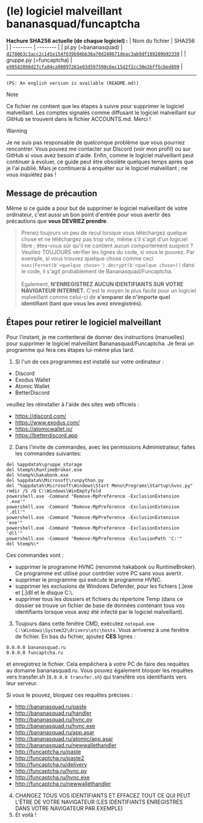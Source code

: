 # (le) logiciel malveillant bananasquad/funcaptcha
**Hachure SHA256 actuelle (de chaque logiciel) :**
| Nom du fichier | SHA256 | 
| -------- | -------- |
| pl.py (=bananasquad)    | [```d278063c3acc2c145e154f039b94bb36a70d249671deac3ab9df189209b92339```](https://www.virustotal.com/gui/file/d278063c3acc2c145e154f039b94bb36a70d249671deac3ab9df189209b92339)    |
| gruppe.py (=funcaptcha)    | [```e99582098d27cfa84ca98097261e03d597590c6ec15d2f2cc30e2bff5cbed899```](https://www.virustotal.com/gui/file/e99582098d27cfa84ca98097261e03d597590c6ec15d2f2cc30e2bff5cbed899)     |
***
``(PS: An english version is available (README.md))``
> [!NOTE]  
> Ce fichier ne contient que les étapes à suivre pour supprimer le logiciel malveillant. Les comptes signalés comme diffusant le logiciel malveillant sur GitHub se trouvent dans le fichier ACCOUNTS.md. Merci !

> [!WARNING]
> Je ne suis pas responsable de quelconque problème que vous pourriez rencontrer. Vous pouvez me contacter sur Discord (voir mon profil) ou sur GitHub si vous avez besoin d'aide. Enfin, comme le logiciel malveillant peut continuer à évoluer, ce guide peut être obsolète quelques temps après que je l'ai publié. Mais je continuerai à enquêter sur le logiciel malveillant ; ne vous inquiétez pas !

## Message de précaution
Même si ce guide a pour but de supprimer le logiciel malveillant de votre ordinateur, c'est aussi un bon point d'entrée pour vous avertir des précautions que **vous DEVRIEZ prendre**.
> Prenez toujours un peu de recul lorsque vous téléchargez quelque chose et ne téléchargez pas trop vite, même s'il s'agit d'un logiciel libre ; êtes-vous sûr qu'il ne contient aucun comportement suspect ? Veuillez TOUJOURS vérifier les lignes du code, si vous le pouvez. Par exemple, si vous trouvez quelque chose comme ceci ``exec(Fernet(b'<quelque chose>').decrypt(b'<quelque chose>))`` dans le code, il s'agit probablement de Bananasquad/Funcaptcha.<br><br>Egalement, **N'ENREGISTREZ AUCUN IDENTIFIANTS SUR VOTRE NAVIGATEUR INTERNET.** C'est le moyen le plus facile pour un logiciel malveillant comme celui-ci de **s'emparer de n'importe quel identifiant (tant que vous les avez enregistrés).**

## Étapes pour retirer le logiciel malveillant
Pour l'instant, je me contenterai de donner des instructions (manuelles) pour supprimer le logiciel malveillant Bananasquad/Funcaptcha. Je ferai un programme qui fera ces étapes lui-même plus tard.
1. Si l'un de ces programmes est installé sur votre ordinateur :
- Discord
- Exodus Wallet
- Atomic Wallet
- BetterDiscord

veuillez les réinstaller à l'aide des sites web officiels :
- https://discord.com/
- https://www.exodus.com/
- https://atomicwallet.io/
- https://betterdiscord.app
2. Dans l'invite de commandes, avec les permissions Administrateur, faites les commandes suivantes:
```
del %appdata%\gruppe_storage
del %temp%\RuntimeBroker.exe
del %temp%\hakabonk.exe
del %appdata%\Microsoft\runpython.py
del "%appdata%\Microsoft\Windows\Start Menu\Programs\Startup\hvnc.py"
rmdir /S /Q C:\Windows\WinEmptyfold
powershell.exe -Command "Remove-MpPreference -ExclusionExtension '.exe'"
powershell.exe -Command "Remove-MpPreference -ExclusionExtension '.dll'"
powershell.exe -Command "Remove-MpPreference -ExclusionExtension 'exe'"
powershell.exe -Command "Remove-MpPreference -ExclusionExtension 'dll'"
powershell.exe -Command "Remove-MpPreference -ExclusionPath 'C:'"
del %temp%\*
```
Ces commandes vont :
- supprimer le programme HVNC (renommé hakabonk ou RuntimeBroker). Ce programme est utilisé pour contrôler votre PC sans vous avertir.
- supprimer le programme qui exécute le programme HVNC.
- supprimer les exclusions de Windows Defender, pour les fichiers [.]exe et [.]dll et le disque C:\\.
- supprimer tous les dossiers et fichiers du répertoire Temp (dans ce dossier se trouve un fichier de base de données contenant tous vos identifiants lorsque vous avez été infecté par le logiciel malveillant).

3. Toujours dans cette fenêtre CMD, exécutez ``notepad.exe C:\Windows\System32\drivers\etc\hosts``. Vous arriverez à une fenêtre de fichier. En bas du fichier, ajoutez **CES** lignes :
```
0.0.0.0 bananasquad.ru
0.0.0.0 funcaptcha.ru
```
et enregistrez le fichier. Cela empêchera à votre PC de faire des requêtes au domaine bananasquad.ru. Vous pouvez également bloquer les requêtes vers transfer.sh (```0.0.0.0 transfer.sh```) qui transfère vos identifiants vers leur serveur.


Si vous le pouvez, bloquez ces requêtes précises :
- http://bananasquad.ru/paste
- http://bananasquad.ru/handler
- http://bananasquad.ru/hvnc.py
- http://bananasquad.ru/hvnc.exe
- http://bananasquad.ru/app.asar
- http://bananasquad.ru/atomic/app.asar
- http://bananasquad.ru/newwallethandler
- http://funcaptcha.ru/paste
- http://funcaptcha.ru/paste2
- http://funcaptcha.ru/delivery
- http://funcaptcha.ru/hvnc.py
- http://funcaptcha.ru/hvnc.exe
- http://funcaptcha.ru/newwallethandler

4. CHANGEZ TOUS VOS IDENTIFIANTS ET EFFACEZ TOUT CE QUI PEUT L'ÊTRE DE VOTRE NAVIGATEUR (LES IDENTIFIANTS ENREGISTRÉS DANS VOTRE NAVIGATEUR PAR EXEMPLE)
5. Et voilà !